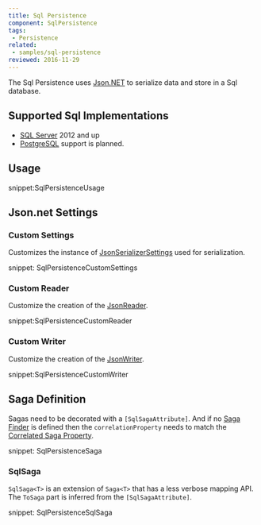 ```yaml
---
title: Sql Persistence
component: SqlPersistence
tags:
 - Persistence
related:
 - samples/sql-persistence
reviewed: 2016-11-29
---
```



The Sql Persistence uses [Json.NET](http://www.newtonsoft.com/json) to serialize data and store in a Sql database.


## Supported Sql Implementations

 * [SQL Server](https://www.microsoft.com/en-au/sql-server/) 2012 and up
 * [PostgreSQL](https://www.postgresql.org/) support is planned.


## Usage


snippet:SqlPersistenceUsage


## Json.net Settings


### Custom Settings

Customizes the instance of [JsonSerializerSettings](http://www.newtonsoft.com/json/help/html/T_Newtonsoft_Json_JsonSerializerSettings.htm) used for serialization.

snippet: SqlPersistenceCustomSettings


### Custom Reader

Customize the creation of the [JsonReader](http://www.newtonsoft.com/json/help/html/T_Newtonsoft_Json_JsonReader.htm).

snippet:SqlPersistenceCustomReader


### Custom Writer

Customize the creation of the [JsonWriter](http://www.newtonsoft.com/json/help/html/T_Newtonsoft_Json_JsonWriter.htm).

snippet:SqlPersistenceCustomWriter


## Saga Definition

Sagas need to be decorated with a `[SqlSagaAttribute]`. And if no [Saga Finder](/nservicebus/sagas/saga-finding.md) is defined then the `correlationProperty` needs to match the [Correlated Saga Property](/nservicebus/sagas/message-correlation.md).

snippet: SqlPersistenceSaga


### SqlSaga

`SqlSaga<T>` is an extension of `Saga<T>` that has a less verbose mapping API. The `ToSaga` part is inferred from the `[SqlSagaAttribute]`.

snippet: SqlPersistenceSqlSaga


